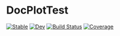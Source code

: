 # DocPlotTest

[![Stable](https://img.shields.io/badge/docs-stable-blue.svg)](https://tp2750.github.io/DocPlotTest.jl/stable)
[![Dev](https://img.shields.io/badge/docs-dev-blue.svg)](https://tp2750.github.io/DocPlotTest.jl/dev)
[![Build Status](https://github.com/tp2750/DocPlotTest.jl/actions/workflows/CI.yml/badge.svg?branch=main)](https://github.com/tp2750/DocPlotTest.jl/actions/workflows/CI.yml?query=branch%3Amain)
[![Coverage](https://codecov.io/gh/tp2750/DocPlotTest.jl/branch/main/graph/badge.svg)](https://codecov.io/gh/tp2750/DocPlotTest.jl)
